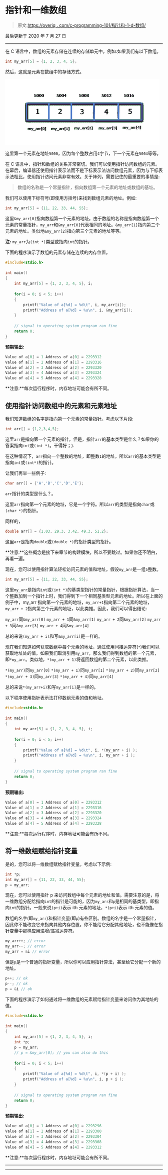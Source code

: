 # 指针和一维数组

> 原文:[https://overiq . com/c-programming-101/指针和-1-d-数组/](https://overiq.com/c-programming-101/pointers-and-1-d-arrays/)

最后更新于 2020 年 7 月 27 日

* * *

在 C 语言中，数组的元素存储在连续的存储单元中。例如:如果我们有以下数组。

```c
int my_arr[5] = {1, 2, 3, 4, 5};

```

然后，这就是元素在数组中的存储方式。

![](img/2269296aa90e3b2497f29625076b78c7.png)

这里第一个元素在地址`5000`，因为每个整数占用`4`字节，下一个元素在`5004`等等。

在 C 语言中，指针和数组的关系非常密切。我们可以使用指针访问数组的元素。在幕后，编译器还使用指针表示法而不是下标表示法访问数组元素，因为与下标表示法相比，使用指针访问元素非常有效。关于阵列，需要记住的最重要的事情是:

> 数组的名称是一个常量指针，指向数组第一个元素的地址或数组的基址。

我们可以使用下标符号(即使用方括号)来找到数组元素的地址。例如:

```c
int my_arr[5] = {11, 22, 33, 44, 55};

```

这里`&my_arr[0]`指向数组第一个元素的地址。由于数组的名称是指向数组第一个元素的常量指针，`my_arr`和`&my_arr[0]`代表相同的地址。`&my_arr[1]`指向第二个元素的地址。类似地`&my_arr[2]`指向第三个元素的地址等等。

**注:** `my_arr`为`(int *)`类型或指向`int`的指针。

下面的程序演示了数组的元素存储在连续的内存位置。

```c
#include<stdio.h>

int main()
{
    int my_arr[5] = {1, 2, 3, 4, 5}, i;

    for(i = 0; i < 5; i++)
    {
        printf("Value of a[%d] = %d\t", i, my_arr[i]);
        printf("Address of a[%d] = %u\n", i, &my_arr[i]);
    }

    // signal to operating system program ran fine
    return 0;
}

```

**预期输出:**

```c
Value of a[0] = 1 Address of a[0] = 2293312
Value of a[1] = 2 Address of a[1] = 2293316
Value of a[2] = 3 Address of a[2] = 2293320
Value of a[3] = 4 Address of a[3] = 2293324
Value of a[4] = 5 Address of a[4] = 2293328

```

**注意:**每次运行程序时，内存地址可能会有所不同。

## 使用指针访问数组中的元素和元素地址

我们知道数组的名字是指向第一个元素的常量指针。考虑以下片段:

```c
int arr[] = {1,2,3,4,5};

```

这里`arr`是指向第一个元素的指针。但是，指针`arr`的基本类型是什么？如果你的答案指向`int`或`(int *)`。干得好；).

在这种情况下，`arr`指向一个整数的地址，即整数`1`的地址。所以`arr`的基本类型是指向`int`或`(int*)`的指针。

让我们再举一些例子:

```c
char arr[] = {'A','B','C','D','E'};

```

`arr`指针的类型是什么？。

这里`arr`指向第一个元素的地址，它是一个字符。所以`arr`的类型是指向`char`或`(char *)`的指针。

同样的，

```c
double arr[] = {1.03, 29.3, 3.42, 49.3, 51.2};

```

这里`arr`是指向`double`或`(double *)`的指针类型的指针。

**注意:**这些概念是接下来章节的构建模块，所以不要跳过。如果你还不明白，再看一遍。

现在，您可以使用指针算法轻松访问元素的值和地址。假设`my_arr`是一组`5`整数。

```c
int my_arr[5] = {11, 22, 33, 44, 55};

```

这里`my_arr`是指向`int`或`(int *)`的基类型指针的常量指针，根据指针算法，当一个整数加到一个指针上时，我们得到下一个相同基类型元素的地址。所以在上面的例子中，my_arr 指向第一个元素的地址，`my_arr+1`指向第二个元素的地址，`my_arr + 2`指向第三个元素的地址，以此类推。因此，我们可以得出结论:

`my_arr`同`&my_arr[0]`
`my_arr + 1`同`&my_arr[1]`
`my_arr + 2`同`&my_arr[2]`
`my_arr + 3`同`&my_arr[3]`
`my_arr + 4`同`&my_arr[4]`

总的来说`(my_arr + i)`和写`&my_arr[i]`是一样的。

现在我们知道如何获取数组中每个元素的地址，通过使用间接运算符(`*`)我们可以获取地址处的值。如果我们取消引用`my_arr`，那么我们得到数组的第一个元素，即`*my_arr`。类似地，`*(my_arr + 1)`将返回数组的第二个元素，以此类推。

`*(my_arr)`同`my_arr[0]`
`*(my_arr + 1)`同`my_arr[1]`
`*(my_arr + 2)`同`my_arr[2]`
`*(my_arr + 3)`同`my_arr[3]`
`*(my_arr + 4)`同`my_arr[4]`

总的来说`*(my_arr+i)`和写`my_arr[i]`是一样的。

以下程序使用指针表示法打印数组元素的值和地址。

```c
#include<stdio.h>

int main()
{
    int my_arr[5] = {1, 2, 3, 4, 5}, i;

    for(i = 0; i < 5; i++)
    {
        printf("Value of a[%d] = %d\t", i, *(my_arr + i) );
        printf("Address of a[%d] = %u\n", i, my_arr + i );
    }

    // signal to operating system program ran fine
    return 0;
}

```

**预期输出:**

```c
Value of a[0] = 1 Address of a[0] = 2293312
Value of a[1] = 2 Address of a[1] = 2293316
Value of a[2] = 3 Address of a[2] = 2293320
Value of a[3] = 4 Address of a[3] = 2293324
Value of a[4] = 5 Address of a[4] = 2293328

```

**注意:**每次运行程序时，内存地址可能会有所不同。

## 将一维数组赋给指针变量

是的，您可以将一维数组赋给指针变量。考虑以下示例:

```c
int *p;
int my_arr[] = {11, 22, 33, 44, 55};
p = my_arr;

```

现在，您可以使用指针 p 来访问数组中每个元素的地址和值。需要注意的是，将一维数组分配给指向`int`的指针是可能的，因为`my_arr`和`p`是相同的基类型，即指向`int`的指针。一般来说`(p+i)`表示 ith 元素的地址，`*(p+i)`表示 ith 元素的值。

数组的名字(即`my_arr`)和指针变量(即`p`)有些区别。数组的名字是一个常量指针，因此你不能改变它来指向其他内存位置。你不能给它分配其他地址，也不能像在指针变量中那样应用递增/递减运算符。

```c
my_arr++; // error
my_arr--; // error
my_arr = &i // error

```

但是`p`是一个普通的指针变量，所以你可以应用指针算法，甚至给它分配一个新的地址。

```c
p++; // ok
p--; // ok
p = &i // ok

```

下面的程序演示了如何通过将一维数组的元素赋给指针变量来访问作为其地址的值。

```c
#include<stdio.h>

int main()
{
    int my_arr[5] = {1, 2, 3, 4, 5}, i;
    int *p;
    p = my_arr;
    // p = &my_arr[0]; // you can also do this

    for(i = 0; i < 5; i++)
    {
        printf("Value of a[%d] = %d\t", i, *(p + i) );
        printf("Address of a[%d] = %u\n", i, p + i );
    }

    // signal to operating system program ran fine
    return 0;
}

```

**预期输出:**

```c
Value of a[0] = 1 Address of a[0] = 2293296
Value of a[1] = 2 Address of a[1] = 2293300
Value of a[2] = 3 Address of a[2] = 2293304
Value of a[3] = 4 Address of a[3] = 2293308
Value of a[4] = 5 Address of a[4] = 2293312

```

**注意:**每次运行程序时，内存地址可能会有所不同。

* * *

* * *